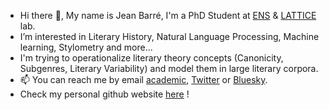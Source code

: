 - Hi there 👋, My name is Jean Barré, I'm a PhD Student at [ENS](https://www.ens.psl.eu/) & [LATTICE](https://www.lattice.cnrs.fr/) lab. 
- I’m interested in Literary History, Natural Language Processing, Machine learning, Stylometry and more...
- I'm trying to operationalize literary theory concepts (Canonicity, Subgenres, Literary Variability) and model them in large literary corpora.
- 📫 You can reach me by email [academic](jean.barre@ens.psl.eu), [Twitter](https://twitter.com/JeanBarre_) or [Bluesky](https://bsky.app/profile/jbarre.bsky.social).
- Check my personal github website [here](https://crazyjeannot.github.io/) !
